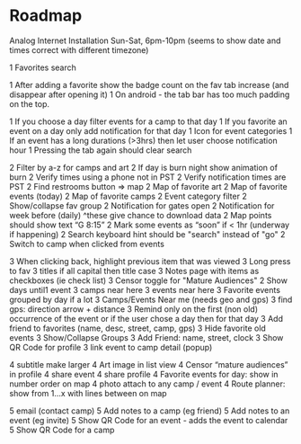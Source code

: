 # Roadmap

Analog Internet Installation
Sun-Sat, 6pm-10pm (seems to show date and times correct with different timezone)

1 Favorites search

1 After adding a favorite show the badge count on the fav tab increase (and disappear after opening it)
1 On android - the tab bar has too much padding on the top.

1 If you choose a day filter events for a camp to that day
1 If you favorite an event on a day only add notification for that day
1 Icon for event categories
1 If an event has a long durations (>3hrs) then let user choose notification hour
1 Pressing the tab again should clear search

2 Filter by a-z for camps and art
2 If day is burn night show animation of burn
2 Verify times using a phone not in PST
2 Verify notification times are PST
2 Find restrooms button => map
2 Map of favorite art
2 Map of favorite events (today)
2 Map of favorite camps
2 Event category filter
2 Show/collapse fav group
2 Notification for gates open
2 Notification for week before (daily) ^these give chance to download data
2 Map points should show text “G 8:15”
2 Mark some events as “soon” if < 1hr (underway if happening)
2 Search keyboard hint should be "search" instead of "go"
2 Switch to camp when clicked from events

3 When clicking back, highlight previous item that was viewed
3 Long press to fav
3 titles if all capital then title case
3 Notes page with items as checkboxes (ie check list)
3 Censor toggle for "Mature Audiences"
2 Show days until1 event
3 camps near here
3 events near here
3 Favorite events grouped by day if a lot
3 Camps/Events Near me (needs geo and gps)
3 find gps: direction arrow + distance
3 Remind only on the first (non old) occurrence of the event or if the user chose a day then for that day
3 Add friend to favorites (name, desc, street, camp, gps)
3 Hide favorite old events
3 Show/Collapse Groups
3 Add Friend: name, street, clock
3 Show QR Code for profile
3 link event to camp detail (popup)

4 subtitle make larger
4 Art image in list view
4 Censor “mature audiences” in profile
4 share event
4 share profile
4 Favorite events for day: show in number order on map
4 photo attach to any camp / event
4 Route planner: show from 1...x with lines between on map

5 email (contact camp)
5 Add notes to a camp (eg friend)
5 Add notes to an event (eg invite)
5 Show QR Code for an event - adds the event to calendar
5 Show QR Code for a camp
